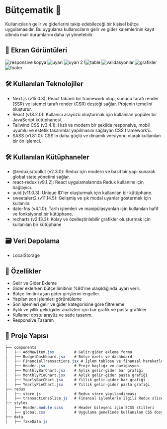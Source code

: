 # Bütçematik 🤑

Kullanıcıların gelir ve giderlerini takip edebileceği bir kişisel bütçe uygulamasıdır. Bu uygulama kullanıcıların gelir ve gider kalemlerinin kayıt altında mali durumlarını daha iyi yönetebilir.

 ## 📸 Ekran Görüntüleri
![responsive kopya](https://github.com/user-attachments/assets/5e4a2dec-efb5-43ef-993d-30d8410e6306)
![uyarı](https://github.com/user-attachments/assets/30df4705-017e-4deb-8519-7ee7445391be)
![uyarı 2](https://github.com/user-attachments/assets/94b253d4-86ed-4d49-8a5a-b7b0d46cc94d)
!![table](https://github.com/user-attachments/assets/65e8319a-64aa-43d9-a88c-1ce2b5e63eea)
![validasyonlar](https://github.com/user-attachments/assets/195aa053-e815-45e0-ac18-6c17acc672ff)
![grafikler](https://github.com/user-attachments/assets/05dd01a4-679b-47af-b3b9-1bde37cca60f)
![footer](https://github.com/user-attachments/assets/0f13032d-d54d-4fbb-8364-8c03658f3890)


## 🛠 Kullanılan Teknolojiler 

- Next.js (v15.0.3): React tabanlı bir framework olup, sunucu tarafı render (SSR) ve istemci tarafı render (CSR) desteği sağlar. Projenin temelini oluşturur.
- React (v18.2.0): Kullanıcı arayüzü oluşturmak için kullanılan popüler bir JavaScript kütüphanesi.
- Tailwind CSS (v3.4.1): Hızlı ve modern bir şekilde responsive, mobil uyumlu ve estetik tasarımlar yapılmasını sağlayan CSS framework’ü.
- SASS (v1.81.0): CSS’in daha güçlü ve dinamik versiyonu olarak kullanılan bir ön işlemci.

## 🛠 Kullanılan Kütüphaneler 

- @reduxjs/toolkit (v2.3.0): Redux için modern ve basit bir yapı sunarak global state yönetimi sağlar.
- react-redux (v9.1.2): React uygulamalarında Redux kullanımı için bağlayıcı.
- uuid (v11.0.3): Unique ID'ler oluşturmak için kullanılan bir kütüphane.
- sweetalert2 (v11.14.5): Gelişmiş ve şık modal uyarılar göstermek için kullanılır.
- date-fns (v4.1.0): Tarih işlemleri ve manipülasyonları için kullanılan hafif ve fonksiyonel bir kütüphane.
- recharts (v2.13.3): Kolay ve özelleştirilebilir grafikler oluşturmak için kullanılan bir kütüphane
  
## 🗃️ Veri Depolama

- LocalStorage
  
## 🎯 Özellikler

- Gelir ve Gider Ekleme
- Gider eklerken bütçe limitinin %80’ine ulaşıldığında uyarı verir.
- Bütçe limitini aşan gider girişlerini engeller.
- Yapılan son işlemleri görüntüleme
- Son işlemleri gelir ve gider kategorisine göre filtreleme
- Aylık ve yıllık gelir/gider analizleri için bar grafik ve pasta grafikler
- Kullanıcı dostu arayüz ve sade tasarım.
- Responsive Tasarım

 ## 📂 Proje Yapısı
 ```csharp
├── components
│   ├── AddNewItem.jsx         # Gelir/gider ekleme formu
│   ├── BudgetDashboard.jsx    # Bütçe özeti ve dashboard
│   ├── FinancialTransactions.jsx # İşlem tablosu ve finansal hareketler
│   ├── Header.jsx             # Proje başlığı ve navigasyon
│   ├── MonthlyBarChart.jsx    # Aylık gelir-gider bar grafiği
│   ├── MonthlyPieChart.jsx    # Aylık gelir-gider pasta grafiği
│   ├── YearlyBarChart.jsx     # Yıllık gelir-gider bar grafiği
│   ├── YearlyPieChart.jsx     # Yıllık gelir-gider pasta grafiği
├── redux
│   ├── store.js               # Redux store yapılandırması
│   ├── transactionsSlice.js   # Finansal işlemlerle ilgili Redux slice
├── styles
│   ├── Header.module.scss     # Header bileşeni için SCSS stilleri
│   ├── global.css             # Uygulama genelinde kullanılan CSS dosyası
├── data
│   ├── fakeData.js            
```

